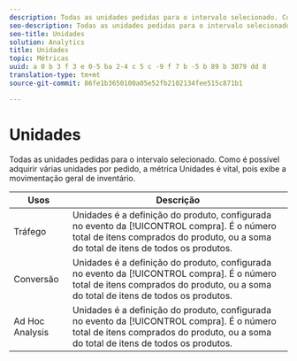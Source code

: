 ```yaml
---
description: Todas as unidades pedidas para o intervalo selecionado. Como é possível adquirir várias unidades por pedido, a métrica Unidades é vital, pois exibe a movimentação geral de inventário.
seo-description: Todas as unidades pedidas para o intervalo selecionado. Como é possível adquirir várias unidades por pedido, a métrica Unidades é vital, pois exibe a movimentação geral de inventário.
seo-title: Unidades
solution: Analytics
title: Unidades
topic: Métricas
uuid: a 0 b 3 f 3 e 0-5 ba 2-4 c 5 c -9 f 7 b -5 b 89 b 3079 dd 8
translation-type: tm+mt
source-git-commit: 86fe1b3650100a05e52fb2102134fee515c871b1

---
```



# Unidades

Todas as unidades pedidas para o intervalo selecionado. Como é possível adquirir várias unidades por pedido, a métrica Unidades é vital, pois exibe a movimentação geral de inventário.

| Usos | Descrição |
|---|---|
| Tráfego | Unidades é a definição do produto, configurada no evento da [!UICONTROL compra]. É o número total de itens comprados do produto, ou a soma do total de itens de todos os produtos. |
| Conversão | Unidades é a definição do produto, configurada no evento da [!UICONTROL compra]. É o número total de itens comprados do produto, ou a soma do total de itens de todos os produtos. |
| Ad Hoc Analysis | Unidades é a definição do produto, configurada no evento da [!UICONTROL compra]. É o número total de itens comprados do produto, ou a soma do total de itens de todos os produtos. |

